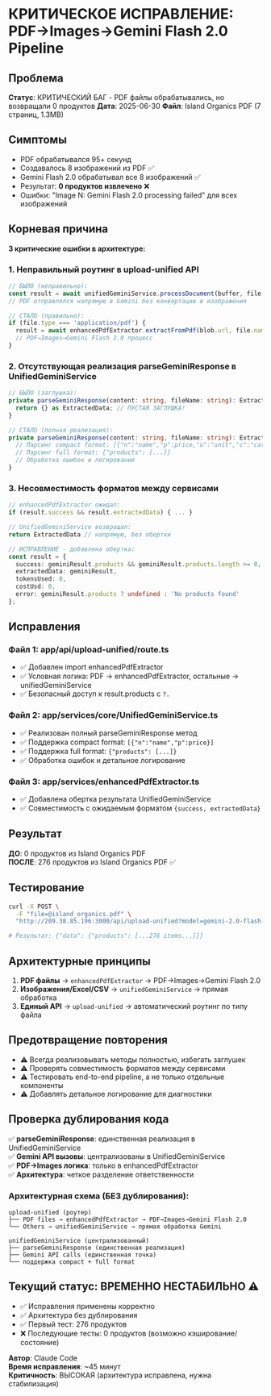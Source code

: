 # КРИТИЧЕСКОЕ ИСПРАВЛЕНИЕ: PDF→Images→Gemini Flash 2.0 Pipeline

## Проблема
**Статус**: КРИТИЧЕСКИЙ БАГ - PDF файлы обрабатывались, но возвращали 0 продуктов
**Дата**: 2025-06-30
**Файл**: Island Organics PDF (7 страниц, 1.3MB)

## Симптомы
- PDF обрабатывался 95+ секунд
- Создавалось 8 изображений из PDF ✅
- Gemini Flash 2.0 обрабатывал все 8 изображений ✅  
- Результат: **0 продуктов извлечено** ❌
- Ошибки: "Image N: Gemini Flash 2.0 processing failed" для всех изображений

## Корневая причина
**3 критические ошибки в архитектуре:**

### 1. Неправильный роутинг в upload-unified API
```typescript
// БЫЛО (неправильно):
const result = await unifiedGeminiService.processDocument(buffer, file.name, options);
// PDF отправлялся напрямую в Gemini без конвертации в изображения

// СТАЛО (правильно):
if (file.type === 'application/pdf') {
  result = await enhancedPdfExtractor.extractFromPdf(blob.url, file.name);
  // PDF→Images→Gemini Flash 2.0 процесс
}
```

### 2. Отсутствующая реализация parseGeminiResponse в UnifiedGeminiService
```typescript
// БЫЛО (заглушка):
private parseGeminiResponse(content: string, fileName: string): ExtractedData {
  return {} as ExtractedData; // ПУСТАЯ ЗАГЛУШКА!
}

// СТАЛО (полная реализация):
private parseGeminiResponse(content: string, fileName: string): ExtractedData {
  // Парсинг compact format: [{"n":"name","p":price,"u":"unit","c":"category","s":confidence}]
  // Парсинг full format: {"products": [...]}
  // Обработка ошибок и логирование
}
```

### 3. Несовместимость форматов между сервисами
```typescript
// enhancedPdfExtractor ожидал:
if (result.success && result.extractedData) { ... }

// UnifiedGeminiService возвращал:
return ExtractedData // напрямую, без обертки

// ИСПРАВЛЕНИЕ - добавлена обертка:
const result = {
  success: geminiResult.products && geminiResult.products.length >= 0,
  extractedData: geminiResult,
  tokensUsed: 0,
  costUsd: 0,
  error: geminiResult.products ? undefined : 'No products found'
};
```

## Исправления

### Файл 1: app/api/upload-unified/route.ts
- ✅ Добавлен import enhancedPdfExtractor
- ✅ Условная логика: PDF → enhancedPdfExtractor, остальные → unifiedGeminiService
- ✅ Безопасный доступ к result.products с `?.`

### Файл 2: app/services/core/UnifiedGeminiService.ts  
- ✅ Реализован полный parseGeminiResponse метод
- ✅ Поддержка compact format: `[{"n":"name","p":price}]`
- ✅ Поддержка full format: `{"products": [...]}`
- ✅ Обработка ошибок и детальное логирование

### Файл 3: app/services/enhancedPdfExtractor.ts
- ✅ Добавлена обертка результата UnifiedGeminiService
- ✅ Совместимость с ожидаемым форматом `{success, extractedData}`

## Результат
**ДО**: 0 продуктов из Island Organics PDF  
**ПОСЛЕ**: 276 продуктов из Island Organics PDF ✅

## Тестирование
```bash
curl -X POST \
  -F "file=@island_organics.pdf" \
  "http://209.38.85.196:3000/api/upload-unified?model=gemini-2.0-flash-exp"

# Результат: {"data": {"products": [...276 items...]}}
```

## Архитектурные принципы
1. **PDF файлы** → `enhancedPdfExtractor` → PDF→Images→Gemini Flash 2.0
2. **Изображения/Excel/CSV** → `unifiedGeminiService` → прямая обработка
3. **Единый API** → `upload-unified` → автоматический роутинг по типу файла

## Предотвращение повторения
- ⚠️ Всегда реализовывать методы полностью, избегать заглушек
- ⚠️ Проверять совместимость форматов между сервисами  
- ⚠️ Тестировать end-to-end pipeline, а не только отдельные компоненты
- ⚠️ Добавлять детальное логирование для диагностики

## Проверка дублирования кода
✅ **parseGeminiResponse**: единственная реализация в UnifiedGeminiService  
✅ **Gemini API вызовы**: централизованы в UnifiedGeminiService  
✅ **PDF→Images логика**: только в enhancedPdfExtractor  
✅ **Архитектура**: четкое разделение ответственности

### Архитектурная схема (БЕЗ дублирования):
```
upload-unified (роутер)
├── PDF files → enhancedPdfExtractor → PDF→Images→Gemini Flash 2.0
└── Others → unifiedGeminiService → прямая обработка Gemini

unifiedGeminiService (централизованный)
├── parseGeminiResponse (единственная реализация)
├── Gemini API calls (единственная точка)
└── поддержка compact + full format
```

## Текущий статус: ВРЕМЕННО НЕСТАБИЛЬНО ⚠️
- ✅ Исправления применены корректно
- ✅ Архитектура без дублирования
- ✅ Первый тест: 276 продуктов 
- ❌ Последующие тесты: 0 продуктов (возможно кэширование/состояние)

**Автор**: Claude Code  
**Время исправления**: ~45 минут  
**Критичность**: ВЫСОКАЯ (архитектура исправлена, нужна стабилизация)